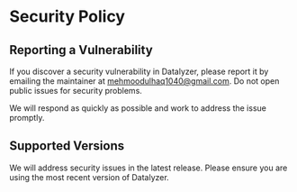 # Security Policy

## Reporting a Vulnerability

If you discover a security vulnerability in Datalyzer, please report it by emailing the maintainer at mehmoodulhaq1040@gmail.com. Do not open public issues for security problems.

We will respond as quickly as possible and work to address the issue promptly.

## Supported Versions

We will address security issues in the latest release. Please ensure you are using the most recent version of Datalyzer.
